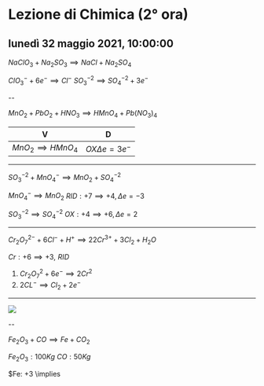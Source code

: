 
# Lezione di Chimica (2° ora)

## lunedì 32 maggio 2021, 10:00:00


$NaClO_{3}+Na_{2}SO_{3} \implies NaCl+Na_{2}SO_{4}$


$ClO^{-}_{3}+6e^{-}\implies Cl^{-}$
$SO^{-2}_{3}\implies SO^{-2}_{4}+3e^{-}$


--

$MnO_{2}+PbO_{2}+HNO_{3}\implies HMnO_{4}+Pb(NO_{3})_{4}$

|V|D|
|---|---|
|$MnO_{2}\implies HMnO_{4}$|$OX \Delta e = 3e^{-}$|

---
$SO_{3}^{-2}+MnO_{4}^{-} \implies MnO_{2}+SO_{4}^{-2}$

$MnO_{4}^{-} \implies MnO_{2}$ 
$RID: +7 \implies +4, \Delta e = -3$




$SO_{3}^{-2} \implies SO_{4}^{-2}$ 
$OX: +4 \implies +6, \Delta e= 2$

---

$Cr_{2}O_{7}^{2-}+6Cl^{-}+H^{+}\implies 2 2Cr^{3+}+3Cl_{2}+H_{2}O$

$Cr: +6 \implies +3, \,\, RID$


1) $Cr_{2}O_{7}^2+6e^{-} \implies 2Cr^{2}$
2) $2CL^{-} \implies Cl_{2}+2e^{-}$

---

![](https://i.imgur.com/klIDzVP.png)

--

$Fe_{2}O_{3}+CO \implies Fe + CO_{2}$

$Fe_{2}O_{3}:100 Kg$
$CO: 50 Kg$


$Fe: +3 \implies 
<!--stackedit_data:
eyJoaXN0b3J5IjpbLTY4MTg4OTIxMSwtMTA2NTI1MzIzNSwtMT
M2MzM1MTc4MSwxOTA2NTgwMTQsLTgzMTA2MTE5NywtNzEyMzIw
OTg3LDE1NDI4MjQwNTYsLTEzMTk2ODM1ODUsLTc4NDUzNDMzMl
19
-->